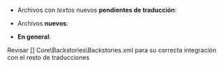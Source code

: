 * Archivos con *textos* nuevos **pendientes de traducción**:


* Archivos **nuevos**:
	





* **En general**:

Revisar [] Core\Backstories\Backstories.xml para su correcta integración con el resto de traducciones